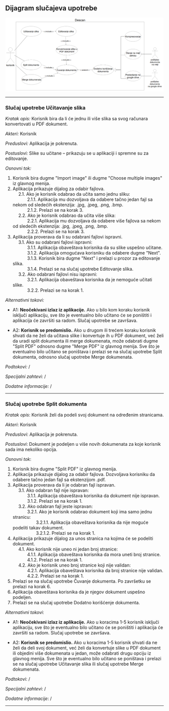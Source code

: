 ## Dijagram slučajeva upotrebe
![](dijagram_slucajeva_upotrebe.png) 
___

### Slučaj upotrebe Učitavanje slika
_Kratak opis:_ Korisnik bira da li će jednu ili više slika sa svog računara konvertovati u PDF dokument.

_Akteri:_ Korisnik

_Preduslovi:_ Aplikacija je pokrenuta.

_Postuslovi:_ Slike su učitane – prikazuju se u aplikaciji i spremne su za editovanje.

_Osnovni tok:_ 

1. Korisnik bira dugme "Import image" ili dugme "Choose multiple images" iz glavnog menija.
2. Aplikacija prikazuje dijalog za odabir fajlova.
<br>&emsp; 2.1. Ako je korisnik odabrao da učita samo jednu sliku:
<br>&emsp;&emsp;&emsp; 2.1.1. Aplikacija mu dozvoljava da odabere tačno jedan fajl sa nekom od sledećih ekstenzija: .jpg, .jpeg, .png, .bmp.
<br>&emsp;&emsp;&emsp; 2.1.2. Prelazi se na korak 3.
<br>&emsp; 2.2. Ako je korisnik odabrao da učita više slika:
<br>&emsp;&emsp;&emsp; 2.2.1. Aplikacija mu dozvoljava da odabere više fajlova sa nekom od sledećih ekstenzija: .jpg, .jpeg, .png, .bmp.
<br>&emsp;&emsp;&emsp; 2.2.2. Prelazi se na korak 3.
3. Aplikacija proverava da li su odabrani fajlovi ispravni.
<br>&emsp; 3.1. Ako su odabrani fajlovi ispravni:
<br>&emsp;&emsp;&emsp; 3.1.1. Aplikacija obaveštava korisnika da su slike uspešno učitane.
<br>&emsp;&emsp;&emsp; 3.1.2. Aplikacija omogućava korisniku da odabere dugme "Next".
<br>&emsp;&emsp;&emsp; 3.1.3. Korisnik bira dugme "Next" i prelazi u prozor za editovanje slika.
<br>&emsp;&emsp;&emsp; 3.1.4. Prelazi se na slučaj upotrebe Editovanje slika.
<br>&emsp; 3.2. Ako odabrani fajlovi nisu ispravni:
<br>&emsp;&emsp;&emsp; 3.2.1. Aplikacija obaveštava korisnika da je nemoguće učitati slike.
<br>&emsp;&emsp;&emsp; 3.2.2. Prelazi se na korak 1.

_Alternativni tokovi:_
* A1: **Neočekivani izlaz iz aplikacije.** Ako u bilo kom koraku korisnik isključi aplikaciju, sve što je eventualno bilo učitano će se poništiti i aplikacija će završiti sa radom. Slučaj upotrebe se završava.

* A2: **Korisnik se predomislio.** Ako u drugom ili trećem koraku korisnik shvati da ne želi da učitava slike i konvertuje ih u PDF dokument, već želi da uradi split dokumenta ili merge dokumenata, može odabrati dugme "Split PDF" odnosno dugme "Merge PDF" iz glavnog menija. Sve što je eventualno bilo učitano se poništava i prelazi se na slučaj upotrebe Split dokumenta, odnosno slučaj upotrebe Merge dokumenata.

_Podtokovi:_ /

_Specijalni zahtevi:_ /

_Dodatne informacije:_ /

___
### Slučaj upotrebe Split dokumenta
_Kratak opis_: Korisnik želi da podeli svoj dokument na određenim stranicama. 

_Akteri_: Korisnik

_Preduslovi_: Aplikacija je pokrenuta.

_Postuslovi_: Dokument je podeljen u više novih dokumenata za koje korisnik sada ima nekoliko opcija. 

_Osnovni tok_:

1. Korisnik bira dugme "Split PDF" iz glavnog menija.
2. Aplikacija prikazuje dijalog za odabir fajlova. Dozvoljava korisniku da odabere tačno jedan fajl sa ekstenzijom .pdf.
3. Aplikacija proverava da li je odabran fajl ispravan.
<br>&emsp; 3.1. Ako odabran fajl nije ispravan:
<br>&emsp;&emsp;&emsp; 3.1.1. Aplikacija obaveštava korisnika da dokument nije ispravan.
<br>&emsp;&emsp;&emsp; 3.1.2. Prelazi se na korak 1.
<br>&emsp; 3.2. Ako odabran fajl jeste ispravan:
<br>&emsp;&emsp;&emsp; 3.2.1. Ako je korisnik odabrao dokument koji ima samo jednu stranicu:
<br>&emsp;&emsp;&emsp;&emsp;&emsp; 3.2.1.1. Aplikacija obaveštava korisnika da nije moguće podeliti takav dokument.
<br>&emsp;&emsp;&emsp;&emsp;&emsp; 3.2.1.2. Prelazi se na korak 1.
4. Aplikacija prikazuje dijalog za unos stranica na kojima će se podeliti dokument.
<br>&emsp; 4.1. Ako korisnik nije uneo ni jedan broj stranice:
<br>&emsp;&emsp;&emsp; 4.1.1. Aplikacija obaveštava korisnika da mora uneti broj stranice.
<br>&emsp;&emsp;&emsp; 4.1.2. Prelazi se na korak 1.
<br>&emsp; 4.2. Ako je korisnik uneo broj stranice koji nije validan:
<br>&emsp;&emsp;&emsp; 4.2.1. Aplikacija obaveštava korisnika da broj stranice nije validan.
<br>&emsp;&emsp;&emsp; 4.2.2. Prelazi se na korak 1.
5. Prelazi se na slučaj upotrebe Čuvanje dokumenta. Po završetku se prelazi na korak 6.
6. Aplikacija obaveštava korisnika da je njegov dokument uspešno podeljen.
7. Prelazi se na slučaj upotrebe Dodatno korišćenje dokumenta.

_Alternativni tokovi_:
* A1: **Neočekivani izlaz iz aplikacije.** Ako u koracima 1-5 korisnik isključi aplikaciju, sve što je eventualno bilo učitano će se poništiti i aplikacija će završiti sa radom. Slučaj upotrebe se završava.

* A2: **Korisnik se predomislio.** Ako u koracima 1-5 korisnik shvati da ne želi da deli svoj dokument, već želi da konvertuje slike u PDF dokument ili objedini više dokumenata u jedan, može odabrati drugu opciju iz glavnog menija. Sve što je eventualno bilo učitano se poništava i prelazi se na slučaj upotrebe Učitavanje slika ili slučaj upotrebe Merge dokumenata.

_Podtokovi_: /

_Specijalni zahtevi_: /

_Dodatne informacije_: /
___
